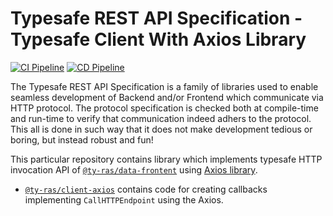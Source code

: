 # Typesafe REST API Specification - Typesafe Client With Axios Library

[![CI Pipeline](https://github.com/ty-ras/client-axios/actions/workflows/ci.yml/badge.svg)](https://github.com/ty-ras/client-axios/actions/workflows/ci.yml)
[![CD Pipeline](https://github.com/ty-ras/client-axios/actions/workflows/cd.yml/badge.svg)](https://github.com/ty-ras/client-axios/actions/workflows/cd.yml)

The Typesafe REST API Specification is a family of libraries used to enable seamless development of Backend and/or Frontend which communicate via HTTP protocol.
The protocol specification is checked both at compile-time and run-time to verify that communication indeed adhers to the protocol.
This all is done in such way that it does not make development tedious or boring, but instead robust and fun!

This particular repository contains library which implements typesafe HTTP invocation API of [`@ty-ras/data-frontent`](https://github.com/ty-ras/data) using [Axios library](https://github.com/axios/axios).
- [`@ty-ras/client-axios`](./code/client) contains code for creating callbacks implementing `CallHTTPEndpoint` using the Axios.
